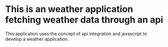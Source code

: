 # This is an weather application fetching weather data through an api

This application uses the concept of api integration and javascript to develop a weather application.
